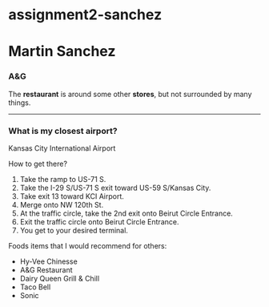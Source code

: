 # assignment2-sanchez

# Martin Sanchez
### A&G
The **restaurant** is around some other **stores**, but not surrounded by many things.<br>

-----

### What is my closest airport?

Kansas City International Airport

How to get there?
1. Take the ramp to US-71 S.
2. Take the I-29 S/US-71 S exit toward US-59 S/Kansas City.
3. Take exit 13 toward KCI Airport.
4. Merge onto NW 120th St.
5. At the traffic circle, take the 2nd exit onto Beirut Circle Entrance.
6. Exit the traffic circle onto Beirut Circle Entrance.
7. You get to your desired terminal.

Foods items that I would recommend for others:
* Hy-Vee Chinesse
* A&G Restaurant
* Dairy Queen Grill & Chill
* Taco Bell
* Sonic
